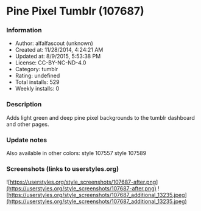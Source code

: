 # Pine Pixel Tumblr (107687)

### Information
- Author: alfalfascout (unknown)
- Created at: 11/28/2014, 4:24:21 AM
- Updated at: 8/9/2015, 5:53:38 PM
- License:  CC-BY-NC-ND-4.0
- Category: tumblr
- Rating: undefined
- Total installs: 529
- Weekly installs: 0


### Description
Adds light green and deep pine pixel backgrounds to the tumblr dashboard and other pages.

### Update notes
Also available in other colors:
style 107557
style 107589

### Screenshots (links to userstyles.org)
![https://userstyles.org/style_screenshots/107687-after.png](https://userstyles.org/style_screenshots/107687-after.png)
![https://userstyles.org/style_screenshots/107687_additional_13235.jpeg](https://userstyles.org/style_screenshots/107687_additional_13235.jpeg)

